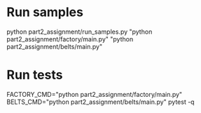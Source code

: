 # Run samples
python part2_assignment/run_samples.py "python part2_assignment/factory/main.py" "python part2_assignment/belts/main.py"

# Run tests
FACTORY_CMD="python part2_assignment/factory/main.py" BELTS_CMD="python part2_assignment/belts/main.py" pytest -q
